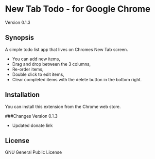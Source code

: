 # New Tab Todo - for Google Chrome
Version 0.1.3


## Synopsis

A simple todo list app that lives on Chromes New Tab screen.

* You can add new items,
* Drag and drop between the 3 columns,
* Re-order items,
* Double click to edit items,
* Clear completed items with the delete button in the bottom right.


## Installation

You can install this extension from the Chrome web store.


###Changes
Version 0.1.3
* Updated donate link


## License

GNU General Public License
